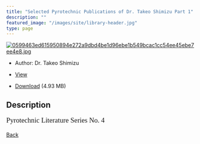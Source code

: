 ```yaml
---
title: "Selected Pyrotechnic Publications of Dr. Takeo Shimizu Part 1"
description: ""
featured_image: "/images/site/library-header.jpg"
type: page
---
```


<a href="https://drive.google.com/uc?export=view&id=1u5PU6MyYPI-Y3f-weYKMoQw-G2Aj1agb" target="_blank">![0599463ed615950894e272a9dbd4be1d96ebe1b549bcac1cc54ee45ebe7ee4e8.jpg](https://drive.google.com/uc?export=view&id=183Ur72paMOh1Ns3c5xvDfzDZyAcUrB9A)</a>
* Author: Dr. Takeo Shimizu
* <a href="https://drive.google.com/uc?export=view&id=1u5PU6MyYPI-Y3f-weYKMoQw-G2Aj1agb" target="_blank">View</a>

* [Download](https://drive.google.com/uc?export=download&id=1u5PU6MyYPI-Y3f-weYKMoQw-G2Aj1agb) (4.93 MB)

## Description<div>
<p style="font-family: 'BookmanOldStyle,BoldItalic'; font-size: 14pt">Pyrotechnic Literature Series No. 4 </p></div>

[Back](/library/)
